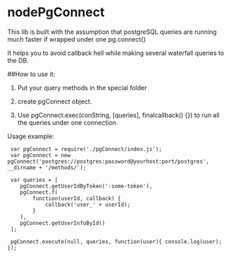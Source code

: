 # nodePgConnect
This lib is built with the assumption that postgreSQL queries are running much faster if wrapped under one pg.connect()

It helps you to avoid callback hell while making several waterfall queries to the DB.

##How to use it:
1) Put your query methods in the special folder 

3) create pgConnect object. 

2) Use pgConnect.exec(conString, [queries], finalcallback() {}) to run all the queries under one connection. 

Usage example: 

     var pgConnect = require('./pgConnect/index.js');
     var pgConnect = new pgConnect('postgres://postgres:password@yourhost:port/postgres', __dirname + '/methods/'); 
    
     var queries = [ 
        pgConnect.getUserIdByToken('-some-token'),
        pgConnect.f( 
            function(userId, callback) { 
                callback('user_' + userId); 
            } 
        ), 
        pgConnect.getUserInfoById() 
     ]; 
    
     pgConnect.execute(null, queries, function(user){ console.log(user); });
